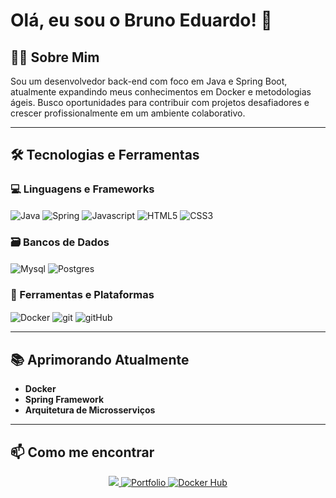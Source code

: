 # Olá, eu sou o Bruno Eduardo! 👋

## 👨‍💻 Sobre Mim

Sou um desenvolvedor back-end com foco em Java e Spring Boot, atualmente expandindo meus conhecimentos em Docker e metodologias ágeis. Busco oportunidades para contribuir com projetos desafiadores e crescer profissionalmente em um ambiente colaborativo.

---

## 🛠️ Tecnologias e Ferramentas

### 💻 Linguagens e Frameworks
<div style="display: inline_block">
  <img align="center" alt="Java" src="https://img.shields.io/badge/java-%23ED8B00.svg?style=for-the-badge&logo=openjdk&logoColor=white">
  <img align="center" alt="Spring" src="https://img.shields.io/badge/spring-%236DB33F.svg?style=for-the-badge&logo=spring&logoColor=white">
  <img align="center" alt="Javascript" src="https://img.shields.io/badge/JavaScript-F7DF1E?style=for-the-badge&logo=javascript&logoColor=black">
  <img align="center" alt="HTML5" src="https://img.shields.io/badge/HTML5-E34F26?style=for-the-badge&logo=html5&logoColor=white">
  <img align="center" alt="CSS3" src="https://img.shields.io/badge/CSS3-1572B6?style=for-the-badge&logo=css3&logoColor=white">
</div>

### 🗃️ Bancos de Dados
<div style="display: inline_block">
  <img align="center" alt="Mysql" src="https://img.shields.io/badge/MySQL-005C84?style=for-the-badge&logo=mysql&logoColor=white">
  <img align="center" alt="Postgres" src="https://img.shields.io/badge/PostgreSQL-316192?style=for-the-badge&logo=postgresql&logoColor=white">
</div>

### 🚀 Ferramentas e Plataformas
<div style="display: inline_block">
  <img align="center" alt="Docker" src="https://img.shields.io/badge/docker-%230db7ed.svg?style=for-the-badge&logo=docker&logoColor=white">
  <img align="center" alt="git" src="https://img.shields.io/badge/git-%23F05033.svg?style=for-the-badge&logo=git&logoColor=white">
  <img align="center" alt="gitHub" src="https://img.shields.io/badge/github-%23121011.svg?style=for-the-badge&logo=github&logoColor=white">
</div>

---

## 📚 Aprimorando Atualmente

- **Docker**
- **Spring Framework** 
- **Arquitetura de Microsserviços**

---

## 📫 Como me encontrar

<div align="center">
  <a href="https://www.linkedin.com/in/bruno-eduardo-53a0ba220/" target="_blank">
    <img src="https://img.shields.io/badge/LinkedIn-0077B5?style=for-the-badge&logo=linkedin&logoColor=white"/>
  </a> 
  <a href="https://bruno-portfolio-beta.netlify.app/" target="_blank">
    <img src="https://img.shields.io/badge/Portfólio-FF7139?style=for-the-badge&logo=Firefox-Browser&logoColor=white" alt="Portfolio"/>
  </a>
  <a href="https://hub.docker.com/u/brunoedubems" target="_blank">
    <img src="https://img.shields.io/badge/Docker Hub-2496ED?style=for-the-badge&logo=docker&logoColor=white" alt="Docker Hub"/>
  </a>
</div>
